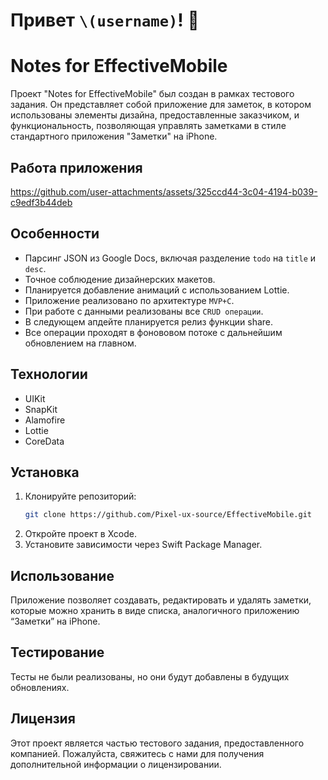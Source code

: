 # Привет `\(username)`! 👋
# Notes for EffectiveMobile
Проект "Notes for EffectiveMobile" был создан в рамках тестового задания. Он представляет собой приложение для заметок, в котором использованы элементы дизайна, предоставленные заказчиком, и функциональность, позволяющая управлять заметками в стиле стандартного приложения "Заметки" на iPhone.

## Работа приложения
https://github.com/user-attachments/assets/325ccd44-3c04-4194-b039-c9edf3b44deb

## Особенности
- Парсинг JSON из Google Docs, включая разделение `todo` на `title` и `desc`.
- Точное соблюдение дизайнерских макетов.
- Планируется добавление анимаций с использованием Lottie.
- Приложение реализовано по архитектуре `MVP+C`.
- При работе с данными реализованы все `CRUD операции`.
- В следующем апдейте планируется релиз функции share.
- Все операции проходят в фонововом потоке с дальнейшим обновлением на главном.

## Технологии
- UIKit
- SnapKit
- Alamofire
- Lottie
- CoreData

## Установка
1. Клонируйте репозиторий:
   ```bash
   git clone https://github.com/Pixel-ux-source/EffectiveMobile.git

2.	Откройте проект в Xcode.
3.	Установите зависимости через Swift Package Manager.

## Использование
Приложение позволяет создавать, редактировать и удалять заметки, которые можно хранить в виде списка, аналогичного приложению “Заметки” на iPhone.

## Тестирование
Тесты не были реализованы, но они будут добавлены в будущих обновлениях.

## Лицензия
Этот проект является частью тестового задания, предоставленного компанией. Пожалуйста, свяжитесь с нами для получения дополнительной информации о лицензировании.
